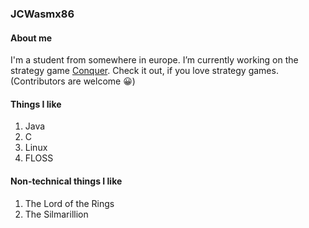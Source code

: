 ### JCWasmx86
#### About me
I'm a student from somewhere in europe.
I’m currently working on the strategy game [Conquer](https://github.com/JCWasmx86/Conquer). Check it out, if you love strategy games. (Contributors are welcome 😀)


#### Things I like
1. Java
2. C
3. Linux
4. FLOSS

#### Non-technical things I like
1. The Lord of the Rings
2. The Silmarillion
